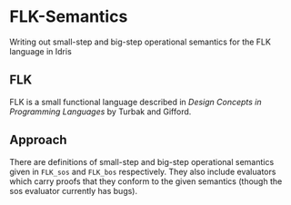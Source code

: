 # FLK-Semantics
Writing out small-step and big-step operational semantics for the FLK language in Idris

## FLK
FLK is a small functional language described in *Design Concepts in Programming
Languages* by Turbak and Gifford.

## Approach
There are definitions of small-step and big-step operational semantics given in
`FLK_sos` and `FLK_bos` respectively. They also include evaluators which carry
proofs that they conform to the given semantics (though the sos evaluator
currently has bugs).
